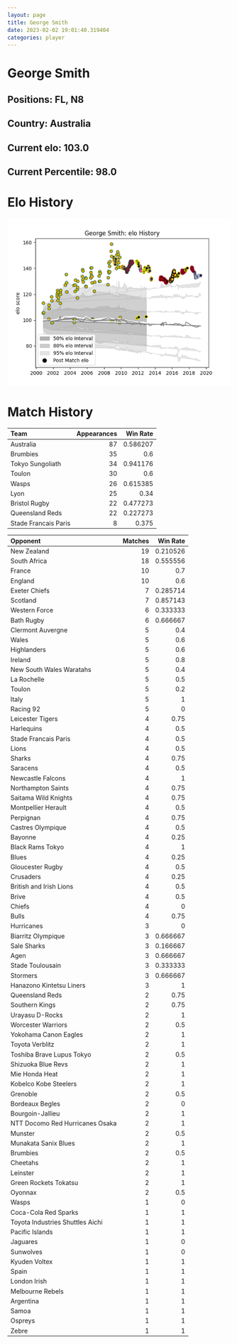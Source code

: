 ```yaml
---  
layout: page  
title: George Smith  
date: 2023-02-02 19:01:40.319404  
categories: player  
---
```

# George Smith

## Positions: FL, N8

## Country: Australia

## Current elo: 103.0

## Current Percentile: 98.0

# Elo History


![elo history](history_GeorgeSmith.png)
# Match History


| Team                 |   Appearances |   Win Rate |
|:---------------------|--------------:|-----------:|
| Australia            |            87 |   0.586207 |
| Brumbies             |            35 |   0.6      |
| Tokyo Sungoliath     |            34 |   0.941176 |
| Toulon               |            30 |   0.6      |
| Wasps                |            26 |   0.615385 |
| Lyon                 |            25 |   0.34     |
| Bristol Rugby        |            22 |   0.477273 |
| Queensland Reds      |            22 |   0.227273 |
| Stade Francais Paris |             8 |   0.375    |

| Opponent                         |   Matches |   Win Rate |
|:---------------------------------|----------:|-----------:|
| New Zealand                      |        19 |   0.210526 |
| South Africa                     |        18 |   0.555556 |
| France                           |        10 |   0.7      |
| England                          |        10 |   0.6      |
| Exeter Chiefs                    |         7 |   0.285714 |
| Scotland                         |         7 |   0.857143 |
| Western Force                    |         6 |   0.333333 |
| Bath Rugby                       |         6 |   0.666667 |
| Clermont Auvergne                |         5 |   0.4      |
| Wales                            |         5 |   0.6      |
| Highlanders                      |         5 |   0.6      |
| Ireland                          |         5 |   0.8      |
| New South Wales Waratahs         |         5 |   0.4      |
| La Rochelle                      |         5 |   0.5      |
| Toulon                           |         5 |   0.2      |
| Italy                            |         5 |   1        |
| Racing 92                        |         5 |   0        |
| Leicester Tigers                 |         4 |   0.75     |
| Harlequins                       |         4 |   0.5      |
| Stade Francais Paris             |         4 |   0.5      |
| Lions                            |         4 |   0.5      |
| Sharks                           |         4 |   0.75     |
| Saracens                         |         4 |   0.5      |
| Newcastle Falcons                |         4 |   1        |
| Northampton Saints               |         4 |   0.75     |
| Saitama Wild Knights             |         4 |   0.75     |
| Montpellier Herault              |         4 |   0.5      |
| Perpignan                        |         4 |   0.75     |
| Castres Olympique                |         4 |   0.5      |
| Bayonne                          |         4 |   0.25     |
| Black Rams Tokyo                 |         4 |   1        |
| Blues                            |         4 |   0.25     |
| Gloucester Rugby                 |         4 |   0.5      |
| Crusaders                        |         4 |   0.25     |
| British and Irish Lions          |         4 |   0.5      |
| Brive                            |         4 |   0.5      |
| Chiefs                           |         4 |   0        |
| Bulls                            |         4 |   0.75     |
| Hurricanes                       |         3 |   0        |
| Biarritz Olympique               |         3 |   0.666667 |
| Sale Sharks                      |         3 |   0.166667 |
| Agen                             |         3 |   0.666667 |
| Stade Toulousain                 |         3 |   0.333333 |
| Stormers                         |         3 |   0.666667 |
| Hanazono Kintetsu Liners         |         3 |   1        |
| Queensland Reds                  |         2 |   0.75     |
| Southern Kings                   |         2 |   0.75     |
| Urayasu D-Rocks                  |         2 |   1        |
| Worcester Warriors               |         2 |   0.5      |
| Yokohama Canon Eagles            |         2 |   1        |
| Toyota Verblitz                  |         2 |   1        |
| Toshiba Brave Lupus Tokyo        |         2 |   0.5      |
| Shizuoka Blue Revs               |         2 |   1        |
| Mie Honda Heat                   |         2 |   1        |
| Kobelco Kobe Steelers            |         2 |   1        |
| Grenoble                         |         2 |   0.5      |
| Bordeaux Begles                  |         2 |   0        |
| Bourgoin-Jallieu                 |         2 |   1        |
| NTT Docomo Red Hurricanes Osaka  |         2 |   1        |
| Munster                          |         2 |   0.5      |
| Munakata Sanix Blues             |         2 |   1        |
| Brumbies                         |         2 |   0.5      |
| Cheetahs                         |         2 |   1        |
| Leinster                         |         2 |   1        |
| Green Rockets Tokatsu            |         2 |   1        |
| Oyonnax                          |         2 |   0.5      |
| Wasps                            |         1 |   0        |
| Coca-Cola Red Sparks             |         1 |   1        |
| Toyota Industries Shuttles Aichi |         1 |   1        |
| Pacific Islands                  |         1 |   1        |
| Jaguares                         |         1 |   0        |
| Sunwolves                        |         1 |   0        |
| Kyuden Voltex                    |         1 |   1        |
| Spain                            |         1 |   1        |
| London Irish                     |         1 |   1        |
| Melbourne Rebels                 |         1 |   1        |
| Argentina                        |         1 |   1        |
| Samoa                            |         1 |   1        |
| Ospreys                          |         1 |   1        |
| Zebre                            |         1 |   1        |